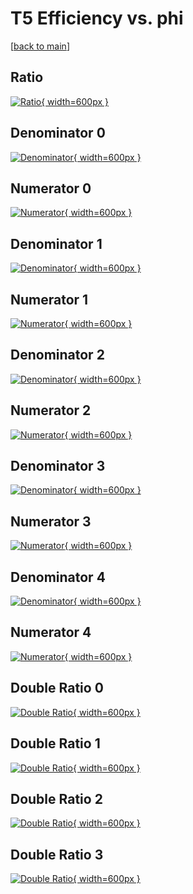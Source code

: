 # T5 Efficiency vs. phi

[[back to main](./)]



## Ratio

[![Ratio](../mtv/var/T5_base_13_1_eff_phi.png){ width=600px }](../mtv/var/T5_base_13_1_eff_phi.pdf)

## Denominator 0

[![Denominator](../mtv/den/T5_base_13_1_eff_phi_den0.png){ width=600px }](../mtv/den/T5_base_13_1_eff_phi_den0.pdf)

## Numerator 0

[![Numerator](../mtv/num/T5_base_13_1_eff_phi_num0.png){ width=600px }](../mtv/num/T5_base_13_1_eff_phi_num0.pdf)

## Denominator 1

[![Denominator](../mtv/den/T5_base_13_1_eff_phi_den1.png){ width=600px }](../mtv/den/T5_base_13_1_eff_phi_den1.pdf)

## Numerator 1

[![Numerator](../mtv/num/T5_base_13_1_eff_phi_num1.png){ width=600px }](../mtv/num/T5_base_13_1_eff_phi_num1.pdf)

## Denominator 2

[![Denominator](../mtv/den/T5_base_13_1_eff_phi_den2.png){ width=600px }](../mtv/den/T5_base_13_1_eff_phi_den2.pdf)

## Numerator 2

[![Numerator](../mtv/num/T5_base_13_1_eff_phi_num2.png){ width=600px }](../mtv/num/T5_base_13_1_eff_phi_num2.pdf)

## Denominator 3

[![Denominator](../mtv/den/T5_base_13_1_eff_phi_den3.png){ width=600px }](../mtv/den/T5_base_13_1_eff_phi_den3.pdf)

## Numerator 3

[![Numerator](../mtv/num/T5_base_13_1_eff_phi_num3.png){ width=600px }](../mtv/num/T5_base_13_1_eff_phi_num3.pdf)

## Denominator 4

[![Denominator](../mtv/den/T5_base_13_1_eff_phi_den4.png){ width=600px }](../mtv/den/T5_base_13_1_eff_phi_den4.pdf)

## Numerator 4

[![Numerator](../mtv/num/T5_base_13_1_eff_phi_num4.png){ width=600px }](../mtv/num/T5_base_13_1_eff_phi_num4.pdf)

## Double Ratio 0

[![Double Ratio](../mtv/ratio/T5_base_13_1_eff_phi_ratio0.png){ width=600px }](../mtv/ratio/T5_base_13_1_eff_phi_ratio0.pdf)

## Double Ratio 1

[![Double Ratio](../mtv/ratio/T5_base_13_1_eff_phi_ratio1.png){ width=600px }](../mtv/ratio/T5_base_13_1_eff_phi_ratio1.pdf)

## Double Ratio 2

[![Double Ratio](../mtv/ratio/T5_base_13_1_eff_phi_ratio2.png){ width=600px }](../mtv/ratio/T5_base_13_1_eff_phi_ratio2.pdf)

## Double Ratio 3

[![Double Ratio](../mtv/ratio/T5_base_13_1_eff_phi_ratio3.png){ width=600px }](../mtv/ratio/T5_base_13_1_eff_phi_ratio3.pdf)

